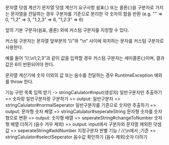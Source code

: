 문자열 덧셈 계산기
문자열 덧셈 계산기
요구사항
쉼표(,) 또는 콜론(:)을 구분자로 가지는 문자열을 전달하는 경우 구분자를 기준으로 분리한 각 숫자의 합을 반환 (e.g. "" => 0, "1,2" => 3, "1,2,3" => 6, "1,2:3" => 6)

앞의 기본 구분자(쉼표, 콜론) 외에 커스텀 구분자를 지정할 수 있다.

커스텀 구분자는 문자열 앞부분의 “//”와 “\n” 사이에 위치하는 문자를 커스텀 구분자로 사용한다.

예를 들어 “//;\n1;2;3”과 같이 값을 입력할 경우 커스텀 구분자는 세미콜론(;)이며, 결과 값은 6이 반환되어야 한다.

문자열 계산기에 숫자 이외의 값 또는 음수를 전달하는 경우 RuntimeException 예외를 throw 한다.


기능 구현 목록
입력 받기 -> stringCalulator#input(생성자)
일반구분자만 추출하기 => 숫자랑 일반구분자랑 구분하기 => output: 일반구분자 => stringCalulator#normalSeperator
일반구분자를 기준으로 숫자만 추출하기 => output: 문자형 숫자 배열 => stringCalulator#seperateString
문자형 숫자를 숫자형으로 변환 => output: 숫자형 배열 => seperateString#changeToNumber
숫자형 배열 더하기 (음수 겨우 제외) => output: input에서 구분자와 문자열 제외한 덧셈 값 => seperateString#addNumber
지정구분자 판별 기능 / //;\n에서 ;기준 => stringCalulator#selectSeperator
음수값 확인하기
(음수 제외)숫자 더하기
